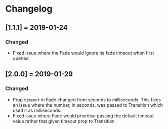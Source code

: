 # Changelog

## [1.1.1] = 2019-01-24

### Changed

- Fixed issue where the Fade would ignore its fade timeout when first opened

## [2.0.0] = 2019-01-29

### Changed

- Prop `timeout` in Fade changed from seconds to milliseconds. This fixes an issue where the number, in seconds, was passed to Transition which used it as milliseconds.
- Fixed issue where Fade would prioritise passing the default timeout value rather that given timeout prop to Transition
